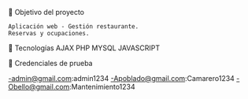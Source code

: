 📔 Objetivo del proyecto

    Aplicación web - Gestión restaurante.
    Reservas y ocupaciones.

👾 Tecnologías
AJAX
PHP
MYSQL
JAVASCRIPT 

🔑 Credenciales de prueba

-admin@gmail.com:admin1234
-Apoblado@gmail.com:Camarero1234
-Obello@gmail.com:Mantenimiento1234
